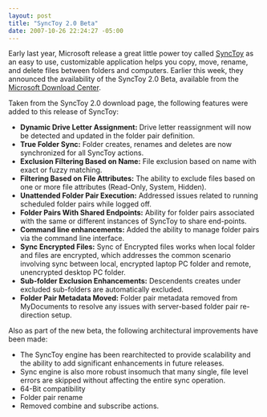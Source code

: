 ```yaml
---
layout: post
title: "SyncToy 2.0 Beta"
date: 2007-10-26 22:24:27 -05:00
---
```


Early last year, Microsoft release a great little power toy called [SyncToy](http://www.microsoft.com/prophoto/downloads/synctoy.aspx) as an easy to use, customizable application helps you copy, move, rename, and delete files between folders and computers. Earlier this week, they announced the availability of the SyncToy 2.0 Beta, available from the [Microsoft Download Center](http://www.microsoft.com/downloads/details.aspx?familyid=c26efa36-98e0-4ee9-a7c5-98d0592d8c52&displaylang=en&tm).

Taken from the SyncToy 2.0 download page, the following features were added to this release of SyncToy: 

*   **Dynamic Drive Letter Assignment:** Drive letter reassignment will now be detected and updated in the folder pair definition.  
*   **True Folder Sync:** Folder creates, renames and deletes are now synchronized for all SyncToy actions.  
*   **Exclusion Filtering Based on Name:** File exclusion based on name with exact or fuzzy matching.  
*   **Filtering Based on File Attributes:** The ability to exclude files based on one or more file attributes (Read-Only, System, Hidden).  
*   **Unattended Folder Pair Execution:** Addressed issues related to running scheduled folder pairs while logged off.  
*   **Folder Pairs With Shared Endpoints:** Ability for folder pairs associated with the same or different instances of SyncToy to share end-points.  
*   **Command line enhancements:** Added the ability to manage folder pairs via the command line interface.  
*   **Sync Encrypted Files:** Sync of Encrypted files works when local folder and files are encrypted, which addresses the common scenario involving sync between local, encrypted laptop PC folder and remote, unencrypted desktop PC folder. 
*   **Sub-folder Exclusion Enhancements:** Descendents creates under excluded sub-folders are automatically excluded.  
*   **Folder Pair Metadata Moved:** Folder pair metadata removed from MyDocuments to resolve any issues with server-based folder pair re-direction setup. 

Also as part of the new beta, the following architectural improvements have been made:

*   The SyncToy engine has been rearchitected to provide scalability and the ability to add significant enhancements in future releases. 
*   Sync engine is also more robust insomuch that many single, file level errors are skipped without affecting the entire sync operation.  
*   64-Bit compatibility  
*   Folder pair rename  
*   Removed combine and subscribe actions. 
